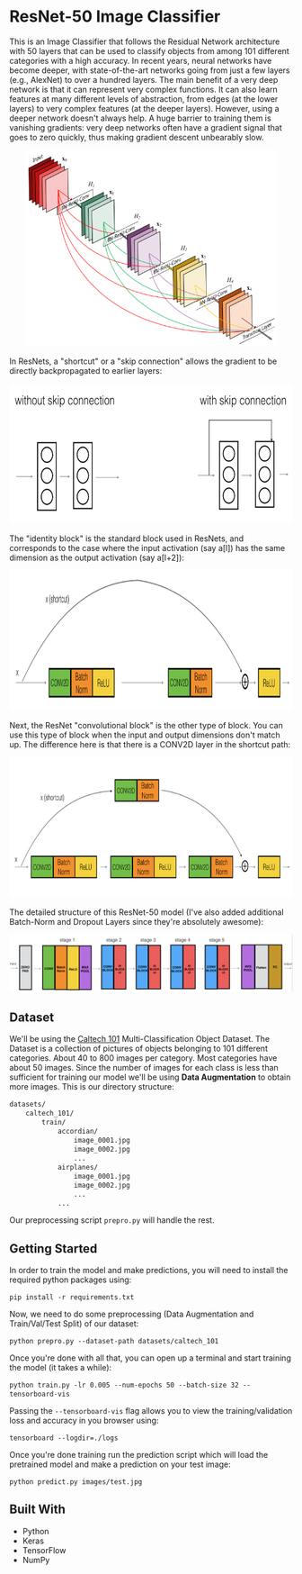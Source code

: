 # ResNet-50 Image Classifier

This is an Image Classifier that follows the Residual Network architecture with 50 layers that can be used to classify objects from among 101 different categories with a high accuracy. In recent years, neural networks have become deeper, with state-of-the-art networks going from just a few layers (e.g., AlexNet) to over a hundred layers. The main benefit of a very deep network is that it can represent very complex functions. It can also learn features at many different levels of abstraction, from edges (at the lower layers) to very complex features (at the deeper layers). However, using a deeper network doesn't always help. A huge barrier to training them is vanishing gradients: very deep networks often have a gradient signal that goes to zero quickly, thus making gradient descent unbearably slow.

<div align="center">
   <img src="./images/resnet.png" width=450 height=350>
</div>

In ResNets, a "shortcut" or a "skip connection" allows the gradient to be directly backpropagated to earlier layers:

<div align="center">
   <img src="./images/skip_connection_kiank.png" width=650 height=250>
</div>

The "identity block" is the standard block used in ResNets, and corresponds to the case where the input activation (say a[l]) has the same dimension as the output activation (say a[l+2]):

<div align="center">
   <img src="./images/idblock2_kiank.png" width=650 height=250>
</div>

Next, the ResNet "convolutional block" is the other type of block. You can use this type of block when the input and output dimensions don't match up. The difference here is that there is a CONV2D layer in the shortcut path:

<div align="center">
   <img src="./images/convblock_kiank.png" width=650 height=250>
</div>

The detailed structure of this ResNet-50 model (I've also added additional Batch-Norm and Dropout Layers since they're absolutely awesome):

![ResNet-50](./images/resnet_kiank.png)

## Dataset

We'll be using the [Caltech 101](http://www.vision.caltech.edu/Image_Datasets/Caltech101/) Multi-Classification Object Dataset. The Dataset is a collection of pictures of objects belonging to 101 different categories. About 40 to 800 images per category. Most categories have about 50 images. Since the number of images for each class is less than sufficient for training our model we'll be using **Data Augmentation** to obtain more images. This is our directory structure:
```
datasets/
    caltech_101/
        train/
            accordian/
                image_0001.jpg
                image_0002.jpg
                ...
            airplanes/
                image_0001.jpg
                image_0002.jpg
                ...
            ...
```

Our preprocessing script `prepro.py` will handle the rest.

## Getting Started

In order to train the model and make predictions, you will need to install the required python packages using:
```
pip install -r requirements.txt
```

Now, we need to do some preprocessing (Data Augmentation and Train/Val/Test Split) of our dataset:
```
python prepro.py --dataset-path datasets/caltech_101
```

Once you're done with all that, you can open up a terminal and start training the model (it takes a while):
```
python train.py -lr 0.005 --num-epochs 50 --batch-size 32 --tensorboard-vis
```

Passing the `--tensorboard-vis` flag allows you to view the training/validation loss and accuracy in you browser using:
```
tensorboard --logdir=./logs
```

Once you're done training run the prediction script which will load the pretrained model and make a prediction on your test image:
```
python predict.py images/test.jpg
```

<!-- ## Results 

Training:

```
number of training examples = 72893
X_train shape: (72893, 64, 64, 3)
Y_train shape: (72893, 101)
```

```
number of validation examples = 2020
X_train shape: (2020, 64, 64, 3)
Y_train shape: (2020, 101)
```

```
Epoch 50/50
2187/2187 [==============================] - 426s 195ms/step - loss: . - acc: . - val_loss: . - val_acc: .
Loss = .
Train Accuracy = .% (0.)
```

Testing:

```
number of test examples = 2020
X_test shape: (2020, 64, 64, 3)
Y_test shape: (2020, 101)
```
```
120/120 [==============================] - 2s 18ms/step
Loss = .
Test Accuracy = .% (.)
```

Model Parameters:

```
Total params: 23,794,661
Trainable params: 23,741,541
Non-trainable params: 53,120
``` -->

## Built With

* Python
* Keras
* TensorFlow
* NumPy